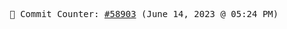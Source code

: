 <p align="center">
    <samp>
        📮 Commit Counter: <a href="https://github.com/Javascript-void0/Javascript-void0/commits/main">#58903</a> (June 14, 2023 @ 05:24 PM)
    </samp>
</p>